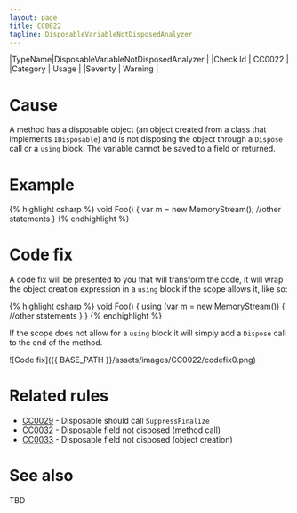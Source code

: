 ```yaml
---
layout: page
title: CC0022
tagline: DisposableVariableNotDisposedAnalyzer
---
```


|TypeName|DisposableVariableNotDisposedAnalyzer |
|Check Id | CC0022 |
|Category | Usage |
|Severity | Warning |

# Cause

A method has a disposable object (an object created from a class that
implements `IDisposable`) and is not disposing the object through
a `Dispose` call or a `using` block.
The variable cannot be saved to a field or returned.

# Example

{% highlight csharp %}
void Foo()
{
    var m = new MemoryStream();
    //other statements
}
{% endhighlight %}

# Code fix

A code fix will be presented to you that will transform the code, it will wrap
the object creation expression in a `using` block if the scope allows it, like so:

{% highlight csharp %}
void Foo()
{
    using (var m = new MemoryStream())
    {
        //other statements
    }
}
{% endhighlight %}

If the scope does not allow for a `using` block it will simply add a `Dispose` call
to the end of the method.

![Code fix]({{ BASE_PATH }}/assets/images/CC0022/codefix0.png)

# Related rules

* [CC0029](CC0029.html) - Disposable should call `SuppressFinalize`
* [CC0032](CC0032.html) - Disposable field not disposed (method call)
* [CC0033](CC0033.html) - Disposable field not disposed (object creation)

# See also

TBD
